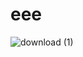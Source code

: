 # eee

![download (1)](https://github.com/zaenal14433/eee/assets/142132100/bb9ea03a-5c2c-4ef3-8ae6-db5609ce458c)

